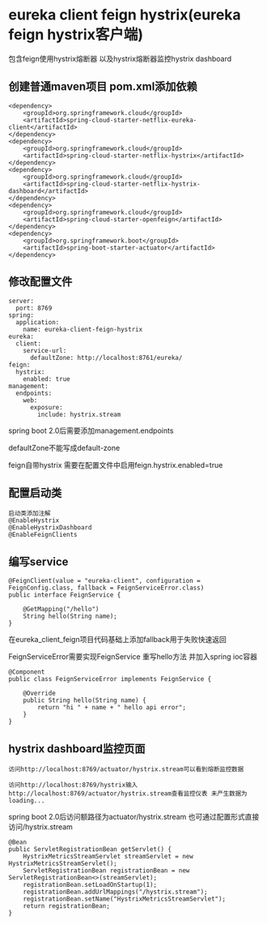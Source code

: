 # eureka client feign hystrix(eureka feign hystrix客户端)

包含feign使用hystrix熔断器 以及hystrix熔断器监控hystrix dashboard

## 创建普通maven项目 pom.xml添加依赖

    <dependency>
        <groupId>org.springframework.cloud</groupId>
        <artifactId>spring-cloud-starter-netflix-eureka-client</artifactId>
    </dependency>
    <dependency>
        <groupId>org.springframework.cloud</groupId>
        <artifactId>spring-cloud-starter-netflix-hystrix</artifactId>
    </dependency>
    <dependency>
        <groupId>org.springframework.cloud</groupId>
        <artifactId>spring-cloud-starter-netflix-hystrix-dashboard</artifactId>
    </dependency>
    <dependency>
        <groupId>org.springframework.cloud</groupId>
        <artifactId>spring-cloud-starter-openfeign</artifactId>
    </dependency>
    <dependency>
        <groupId>org.springframework.boot</groupId>
        <artifactId>spring-boot-starter-actuator</artifactId>
    </dependency>
 
## 修改配置文件

    server:
      port: 8769
    spring:
      application:
        name: eureka-client-feign-hystrix
    eureka:
      client:
        service-url:
          defaultZone: http://localhost:8761/eureka/
    feign:
      hystrix:
        enabled: true
    management:
      endpoints:
        web:
          exposure:
            include: hystrix.stream

spring boot 2.0后需要添加management.endpoints

defaultZone不能写成default-zone

feign自带hystrix 需要在配置文件中启用feign.hystrix.enabled=true

## 配置启动类

    启动类添加注解
    @EnableHystrix
    @EnableHystrixDashboard
    @EnableFeignClients

## 编写service

    @FeignClient(value = "eureka-client", configuration = FeignConfig.class, fallback = FeignServiceError.class)
    public interface FeignService {
    
        @GetMapping("/hello")
        String hello(String name);
    }
在eureka_client_feign项目代码基础上添加fallback用于失败快速返回

FeignServiceError需要实现FeignService 重写hello方法 并加入spring ioc容器

    @Component
    public class FeignServiceError implements FeignService {
    
        @Override
        public String hello(String name) {
            return "hi " + name + " hello api error";
        }
    }

## hystrix dashboard监控页面

    访问http://localhost:8769/actuator/hystrix.stream可以看到熔断监控数据
    
    访问http://localhost:8769/hystrix输入http://localhost:8769/actuator/hystrix.stream查看监控仪表 未产生数据为loading...
    
spring boot 2.0后访问额路径为actuator/hystrix.stream 也可通过配置形式直接访问/hystrix.stream

    @Bean
    public ServletRegistrationBean getServlet() {
        HystrixMetricsStreamServlet streamServlet = new HystrixMetricsStreamServlet();
        ServletRegistrationBean registrationBean = new ServletRegistrationBean<>(streamServlet);
        registrationBean.setLoadOnStartup(1);
        registrationBean.addUrlMappings("/hystrix.stream");
        registrationBean.setName("HystrixMetricsStreamServlet");
        return registrationBean;
    }